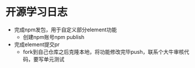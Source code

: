 # 开源学习日志
 - 完成npm发包，用于自定义部分element功能
   - 创建npm账号npm publish
 - 完成element提交pr
   - fork到自己仓库之后克隆本地，将功能修改完毕push，联系个大牛审核代码，要写单元测试
